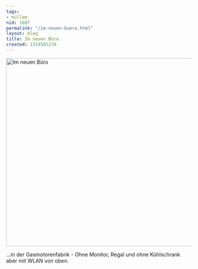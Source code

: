 ```yaml
---
tags:
- müllem
nid: 1607
permalink: "/im-neuen-buero.html"
layout: blog
title: Im neuen Büro
created: 1324585239
---
```

<img src="/sites/netzaffe.de/files/images/20111222_222051.jpg" width="510px" alt="Im neuen Büro" />
<p>...in der Gasmotorenfabrik - Ohne Monitor, Regal und ohne Kühlschrank aber mit WLAN von oben.</p>
